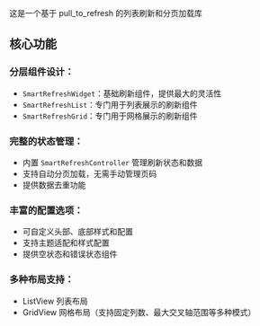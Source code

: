 这是一个基于 pull_to_refresh 的列表刷新和分页加载库

## 核心功能

### 分层组件设计：

- `SmartRefreshWidget`：基础刷新组件，提供最大的灵活性
- `SmartRefreshList`：专门用于列表展示的刷新组件
- `SmartRefreshGrid`：专门用于网格展示的刷新组件

### 完整的状态管理：

- 内置 `SmartRefreshController` 管理刷新状态和数据
- 支持自动分页加载，无需手动管理页码
- 提供数据去重功能

### 丰富的配置选项：

- 可自定义头部、底部样式和配置
- 支持主题适配和样式配置
- 提供空状态和错误状态组件

### 多种布局支持：

- ListView 列表布局
- GridView 网格布局（支持固定列数、最大交叉轴范围等多种模式）